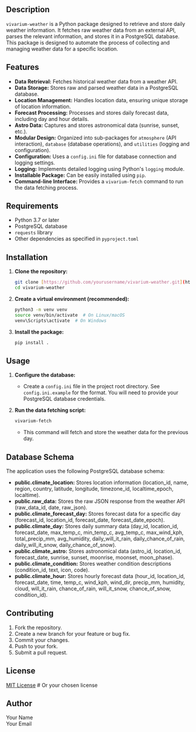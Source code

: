 ## Description

`vivarium-weather` is a Python package designed to retrieve and store daily weather information. It fetches raw weather data from an external API, parses the relevant information, and stores it in a PostgreSQL database.  This package is designed to automate the process of collecting and managing weather data for a specific location.

## Features

* **Data Retrieval:** Fetches historical weather data from a weather API.
* **Data Storage:** Stores raw and parsed weather data in a PostgreSQL database.
* **Location Management:** Handles location data, ensuring unique storage of location information.
* **Forecast Processing:** Processes and stores daily forecast data, including day and hour details.
* **Astro Data:** Captures and stores astronomical data (sunrise, sunset, etc.).
* **Modular Design:** Organized into sub-packages for `atmosphere` (API interaction), `database` (database operations), and `utilities` (logging and configuration).
* **Configuration:** Uses a `config.ini` file for database connection and logging settings.
* **Logging:** Implements detailed logging using Python's `logging` module.
* **Installable Package:** Can be easily installed using `pip`.
* **Command-line Interface:** Provides a `vivarium-fetch` command to run the data fetching process.

## Requirements

* Python 3.7 or later
* PostgreSQL database
* `requests` library
* Other dependencies as specified in `pyproject.toml`

## Installation

1.  **Clone the repository:**

    ```bash
    git clone [https://github.com/yourusername/vivarium-weather.git](https://github.com/yourusername/vivarium-weather.git)  # Replace
    cd vivarium-weather
    ```

2.  **Create a virtual environment (recommended):**

    ```bash
    python3 -m venv venv
    source venv/bin/activate  # On Linux/macOS
    venv\Scripts\activate  # On Windows
    ```

3.  **Install the package:**

    ```bash
    pip install .
    ```

## Usage

1.  **Configure the database:**

    * Create a `config.ini` file in the project root directory.  See `config.ini.example` for the format.  You will need to provide your PostgreSQL database credentials.

2.  **Run the data fetching script:**

    ```bash
    vivarium-fetch
    ```

    * This command will fetch and store the weather data for the previous day.

## Database Schema

The application uses the following PostgreSQL database schema:

* **public.climate_location:** Stores location information (location\_id, name, region, country, latitude, longitude, timezone\_id, localtime\_epoch, localtime).
* **public.raw\_data:** Stores the raw JSON response from the weather API (raw\_data\_id, date, raw\_json).
* **public.climate\_forecast\_day:** Stores forecast data for a specific day (forecast\_id, location\_id, forecast\_date, forecast\_date\_epoch).
* **public.climate\_day:** Stores daily summary data (day\_id, location\_id, forecast\_date, max\_temp\_c, min\_temp\_c, avg\_temp\_c, max\_wind\_kph, total\_precip\_mm, avg\_humidity, daily\_will\_it\_rain, daily\_chance\_of\_rain, daily\_will\_it\_snow, daily\_chance\_of\_snow).
* **public.climate\_astro:** Stores astronomical data (astro\_id, location\_id, forecast\_date, sunrise, sunset, moonrise, moonset, moon\_phase).
* **public.climate\_condition:** Stores weather condition descriptions (condition\_id, text, icon, code).
* **public.climate\_hour:** Stores hourly forecast data (hour\_id, location\_id, forecast\_date, time, temp\_c, wind\_kph, wind\_dir, precip\_mm, humidity, cloud, will\_it\_rain, chance\_of\_rain, will\_it\_snow, chance\_of\_snow, condition\_id).

## Contributing

1.  Fork the repository.
2.  Create a new branch for your feature or bug fix.
3.  Commit your changes.
4.  Push to your fork.
5.  Submit a pull request.

## License

[MIT License](LICENSE)  # Or your chosen license

## Author

Your Name  
Your Email
